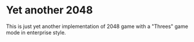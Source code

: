 # Yet another 2048

This is just yet another implementation of 2048 game with a "Threes" game mode in enterprise style.